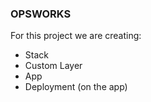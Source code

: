 ### OPSWORKS ###

For this project we are creating:
* Stack
* Custom Layer
* App
* Deployment (on the app)

